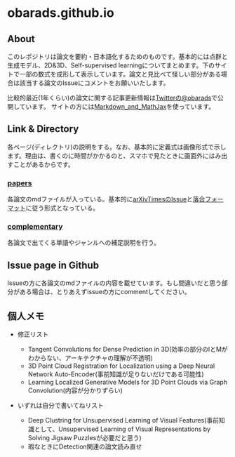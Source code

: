 # obarads.github.io
## About
このレポジトリは論文を要約・日本語化するためのものです。基本的には点群と生成モデル、2D&3D、Self-supervised learningについてまとめます。下のサイトで一部の数式を成形して表示しています。論文と見比べて怪しい部分がある場合は該当する論文のIssueにコメントをお願いいたします。

比較的最近(1年くらい)の論文に関する記事更新情報は[Twitterの@obarads](https://twitter.com/obarads)で公開しています。
サイトの方には[Markdown_and_MathJax](https://github.com/Obarads/Markdown_and_MathJax)を使っています。

## Link & Directory
各ページ(ディレクトリ)の説明をする。なお、基本的に定義式は画像形式で示します。理由は、書くのに時間がかかるのと、スマホで見たときに画面外にはみ出すことがあるからです。

### [papers](./papers)
各論文のmdファイルが入っている。基本的に[arXivTimesのIssue](https://github.com/arXivTimes/arXivTimes)と[落合フォーマット](https://www.slideshare.net/Ochyai/1-ftma15?ref=http://lafrenze.hatenablog.com/entry/2015/08/04/120205)に従う形式となっている。  

### [complementary](./complementary)
各論文で出てくる単語やジャンルへの補足説明を行う。

## Issue page in Github
Issueの方に各論文のmdファイルの内容を載せています。もし間違いだと思う部分がある場合は、とりあえずissueの方にcommentしてください。

## 個人メモ
- 修正リスト
  - Tangent Convolutions for Dense Prediction in 3D(効率の部分のIとMがわからない、アーキテクチャの理解が不透明)
  - 3D Point Cloud Registration for Localization using a Deep Neural Network Auto-Encoder(事前知識が足りないだけである可能性)
  - Learning Localized Generative Models for 3D Point Clouds via Graph Convolution(内容が分かりずらい)

- いずれは自分で書いてねリスト
  - Deep Clustring for Unsupervised Learning of Visual Features(事前知識として、Unsupervised Learning of Visual Representations by Solving Jigsaw Puzzlesが必要だと思う)
  - 暇なときにDetection関連の論文読み直せ

